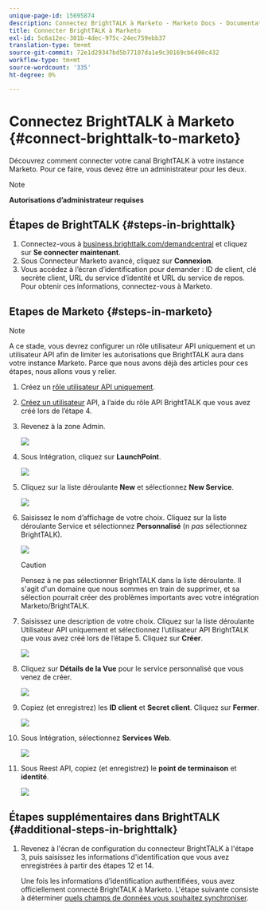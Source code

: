 ```yaml
---
unique-page-id: 15695874
description: Connectez BrightTALK à Marketo - Marketo Docs - Documentation du produit
title: Connecter BrightTALK à Marketo
exl-id: 5c6a12ec-301b-4dec-975c-24ec759ebb37
translation-type: tm+mt
source-git-commit: 72e1d29347bd5b77107da1e9c30169cb6490c432
workflow-type: tm+mt
source-wordcount: '335'
ht-degree: 0%

---
```


# Connectez BrightTALK à Marketo {#connect-brighttalk-to-marketo}

Découvrez comment connecter votre canal BrightTALK à votre instance Marketo. Pour ce faire, vous devez être un administrateur pour les deux.

>[!NOTE]
>
>**Autorisations d’administrateur requises**

## Étapes de BrightTALK {#steps-in-brighttalk}

1. Connectez-vous à [business.brighttalk.com/demandcentral](https://business.brighttalk.com/demandcentral/login) et cliquez sur **Se connecter maintenant**.
1. Sous Connecteur Marketo avancé, cliquez sur **Connexion**.
1. Vous accédez à l’écran d’identification pour demander : ID de client, clé secrète client, URL du service d’identité et URL du service de repos. Pour obtenir ces informations, connectez-vous à Marketo.

## Etapes de Marketo {#steps-in-marketo}

>[!NOTE]
>
>A ce stade, vous devrez configurer un rôle utilisateur API uniquement et un utilisateur API afin de limiter les autorisations que BrightTALK aura dans votre instance Marketo. Parce que nous avons déjà des articles pour ces étapes, nous allons vous y relier.

1. Créez un [rôle utilisateur API uniquement](/help/marketo/product-docs/administration/users-and-roles/create-an-api-only-user-role.md).
1. [Créez un utilisateur](/help/marketo/product-docs/administration/users-and-roles/create-an-api-only-user.md) API, à l’aide du rôle API BrightTALK que vous avez créé lors de l’étape 4.
1. Revenez à la zone Admin.

   ![](assets/one.png)

1. Sous Intégration, cliquez sur **LaunchPoint**.

   ![](assets/two.png)

1. Cliquez sur la liste déroulante **New** et sélectionnez **New Service**.

   ![](assets/three.png)

1. Saisissez le nom d’affichage de votre choix. Cliquez sur la liste déroulante Service et sélectionnez **Personnalisé** (n _pas_ sélectionnez BrightTALK).

   ![](assets/four.png)

   >[!CAUTION]
   >
   >Pensez à ne pas sélectionner BrightTALK dans la liste déroulante. Il s&#39;agit d&#39;un domaine que nous sommes en train de supprimer, et sa sélection pourrait créer des problèmes importants avec votre intégration Marketo/BrightTALK.

1. Saisissez une description de votre choix. Cliquez sur la liste déroulante Utilisateur API uniquement et sélectionnez l’utilisateur API BrightTALK que vous avez créé lors de l’étape 5. Cliquez sur **Créer**.

   ![](assets/five.png)

1. Cliquez sur **Détails de la Vue** pour le service personnalisé que vous venez de créer.

   ![](assets/six.png)

1. Copiez (et enregistrez) les **ID client** et **Secret client**. Cliquez sur **Fermer**.

   ![](assets/eight-1.png)

1. Sous Intégration, sélectionnez **Services Web**.

   ![](assets/nine-1.png)

1. Sous Reest API, copiez (et enregistrez) le **point de terminaison** et **identité**.

   ![](assets/ten.png)

## Étapes supplémentaires dans BrightTALK {#additional-steps-in-brighttalk}

1. Revenez à l&#39;écran de configuration du connecteur BrightTALK à l&#39;étape 3, puis saisissez les informations d&#39;identification que vous avez enregistrées à partir des étapes 12 et 14.

   Une fois les informations d’identification authentifiées, vous avez officiellement connecté BrightTALK à Marketo. L&#39;étape suivante consiste à déterminer [quels champs de données vous souhaitez synchroniser](https://support.brighttalk.com/hc/en-us/articles/115005131274-BrightTALK-Connector-for-Marketo-Choose-the-Fields-to-Sync).
